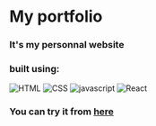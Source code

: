 # My portfolio

 ### It's my personnal website

### built using:

![HTML](https://img.shields.io/badge/HTML5-E34F26?style=for-the-badge&logo=html5&logoColor=white)
![CSS](https://img.shields.io/badge/CSS3-1572B6?style=for-the-badge&logo=css3&logoColor=white)
![javascript](https://img.shields.io/badge/JavaScript-323330?style=for-the-badge&logo=javascript&logoColor=F7DF1E)
![React](https://img.shields.io/badge/React-61dafb?style=for-the-badge&logo=react&logoColor=black)

### You can try it from [here](https://yahiaelsayed.vercel.app/home)
